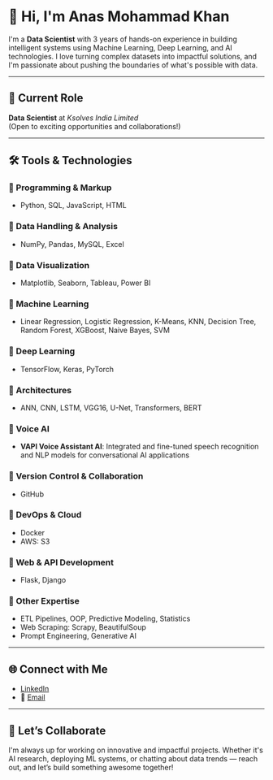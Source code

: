 # 👋 Hi, I'm Anas Mohammad Khan

I'm a **Data Scientist** with 3 years of hands-on experience in building intelligent systems using Machine Learning, Deep Learning, and AI technologies. I love turning complex datasets into impactful solutions, and I'm passionate about pushing the boundaries of what's possible with data.

---

## 💼 Current Role  
**Data Scientist** at *Ksolves India Limited*  
(Open to exciting opportunities and collaborations!)

---

## 🛠️ Tools & Technologies

### 🔹 Programming & Markup  
- Python, SQL, JavaScript, HTML  

### 🔹 Data Handling & Analysis  
- NumPy, Pandas, MySQL, Excel  

### 🔹 Data Visualization  
- Matplotlib, Seaborn, Tableau, Power BI  

### 🔹 Machine Learning  
- Linear Regression, Logistic Regression, K-Means, KNN, Decision Tree, Random Forest, XGBoost, Naive Bayes, SVM  

### 🔹 Deep Learning  
- TensorFlow, Keras, PyTorch  

### 🔹 Architectures  
- ANN, CNN, LSTM, VGG16, U-Net, Transformers, BERT  

### 🔹 Voice AI  
- **VAPI Voice Assistant AI**: Integrated and fine-tuned speech recognition and NLP models for conversational AI applications  

### 🔹 Version Control & Collaboration  
- GitHub  

### 🔹 DevOps & Cloud  
- Docker
- AWS: S3

### 🔹 Web & API Development  
- Flask, Django

### 🔹 Other Expertise  
- ETL Pipelines, OOP, Predictive Modeling, Statistics  
- Web Scraping: Scrapy, BeautifulSoup  
- Prompt Engineering, Generative AI  

---

## 🌐 Connect with Me

- [LinkedIn](https://www.linkedin.com/in/khananas1)  
- 📧 [Email](mailto:11anasmohammad@gmail.com)

---

## 🤝 Let’s Collaborate

I'm always up for working on innovative and impactful projects. Whether it's AI research, deploying ML systems, or chatting about data trends — reach out, and let’s build something awesome together!
